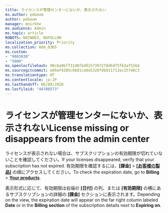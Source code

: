 ```yaml
---
title: ライセンスが管理センターにないか、表示されない
ms.author: pebaum
author: pebaum
manager: mnirkhe
ms.audience: Admin
ms.topic: article
ROBOTS: NOINDEX, NOFOLLOW
localization_priority: Priority
ms.collection: Adm_O365
ms.custom:
- "9003038"
- "5800"
ms.openlocfilehash: 90c6a9bf73148fbd91573972f8d64f5f63af5164
ms.sourcegitcommit: e09af4285c6b81ca0a5320fdb811713ac25748c3
ms.translationtype: HT
ms.contentlocale: ja-JP
ms.lasthandoff: 06/09/2020
ms.locfileid: "44708573"
---
```

# <a name="license-missing-or-disappears-from-the-admin-center"></a><span data-ttu-id="54e91-102">ライセンスが管理センターにないか、表示されない</span><span class="sxs-lookup"><span data-stu-id="54e91-102">License missing or disappears from the admin center</span></span>


<span data-ttu-id="54e91-103">ライセンスが表示されない場合は、サブスクリプションの有効期限が切れていないことを確認してください。</span><span class="sxs-lookup"><span data-stu-id="54e91-103">If your licenses disappeared, verify that your subscription has not expired.</span></span> <span data-ttu-id="54e91-104">有効期限を確認するには、**[課金]**  >  **[[お客様の製品]](https://go.microsoft.com/fwlink/p/?linkid=842054)** の順にアクセスしてください。</span><span class="sxs-lookup"><span data-stu-id="54e91-104">To check the expiration date, go to  **Billing**  >  **[Your products](https://go.microsoft.com/fwlink/p/?linkid=842054)**.</span></span>  

<span data-ttu-id="54e91-105">表示形式に応じて、有効期限は右端の **[日付]** の列、または **[有効期限]** の横にあるサブスクリプションの詳細の **[課金]** セクションに表示されます。</span><span class="sxs-lookup"><span data-stu-id="54e91-105">Depending on the view, the expiration date will appear on the far right column labeled  **Date**  or in the  **Billing section**  of the subscription details next to  **Expiring on**.</span></span>
